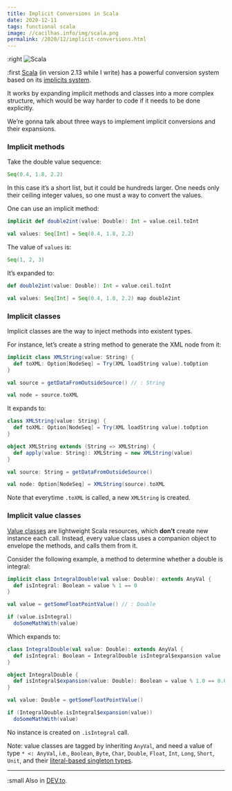 ```yaml
---
title: Implicit Conversions in Scala
date: 2020-12-11
tags: functional scala
image: //cacilhas.info/img/scala.png
permalink: /2020/12/implicit-conversions.html
---
```

[image]: {{{image}}}
[DEV.to]: https://dev.to/cacilhas/implicit-conversions-in-scala-4dgb
[implicits system]: https://www.scala-lang.org/files/archive/spec/2.13/07-implicits.html
[Scala]: https://www.scala-lang.org/
[literal-based singleton types]: https://docs.scala-lang.org/sips/42.type.html
[Value classes]: https://docs.scala-lang.org/overviews/core/value-classes.html

:right ![Scala][image]

:first [Scala][] (in version 2.13 while I write) has a powerful conversion
system based on its [implicits system][].

It works by expanding implicit methods and classes into a more complex
structure, which would be way harder to code if it needs to be done explicitly.

We’re gonna talk about three ways to implement implicit conversions and their
expansions.

### Implicit methods

Take the double value sequence:

```scala
Seq(0.4, 1.8, 2.2)
```

In this case it’s a short list, but it could be hundreds larger. One needs only
their ceiling integer values, so one must a way to convert the values.

One can use an implicit method:

```scala
implicit def double2int(value: Double): Int = value.ceil.toInt

val values: Seq[Int] = Seq(0.4, 1.8, 2.2)
```

The value of `values` is:

```scala
Seq(1, 2, 3)
```

It’s expanded to:

```scala
def double2int(value: Double): Int = value.ceil.toInt

val values: Seq[Int] = Seq(0.4, 1.8, 2.2) map double2int
```

### Implicit classes

Implicit classes are the way to inject methods into existent types.

For instance, let’s create a string method to generate the XML node from it:

```scala
implicit class XMLString(value: String) {
  def toXML: Option[NodeSeq] = Try(XML loadString value).toOption
}

val source = getDataFromOutsideSource() // : String

val node = source.toXML
```

It expands to:

```scala
class XMLString(value: String) {
  def toXML: Option[NodeSeq] = Try(XML loadString value).toOption
}

object XMLString extends (String => XMLString) {
  def apply(value: String): XMLString = new XMLString(value)
}

val source: String = getDataFromOutsideSource()

val node: Option[NodeSeq] = XMLString(source).toXML
```

Note that everytime `.toXML` is called, a new `XMLString` is created.

### Implicit value classes

[Value classes][] are lightweight Scala resources, which **don’t** create new
instance each call. Instead, every value class uses a companion object to
envelope the methods, and calls them from it.

Consider the following example, a method to determine whether a double is
integral:

```scala
implicit class IntegralDouble(val value: Double): extends AnyVal {
  def isIntegral: Boolean = value % 1 == 0
}

val value = getSomeFloatPointValue() // : Double

if (value.isIntegral)
  doSomeMathWith(value)
```

Which expands to:

```scala
class IntegralDouble(val value: Double): extends AnyVal {
  def isIntegral: Boolean = IntegralDouble isIntegral$expansion value
}

object IntegralDouble {
  def isIntegral$expansion(value: Double): Boolean = value % 1.0 == 0.0
}

val value: Double = getSomeFloatPointValue()

if (IntegralDouble.isIntegral$expansion(value))
  doSomeMathWith(value)
```

No instance is created on `.isIntegral` call.

Note: value classes are tagged by inheriting `AnyVal`, and need a value of type
`* <: AnyVal`, i.e., `Boolean`, `Byte`, `Char`, `Double`, `Float`, `Int`,
`Long`, `Short`, `Unit`, and their [literal-based singleton types][].

-----

:small Also in [DEV.to][].
